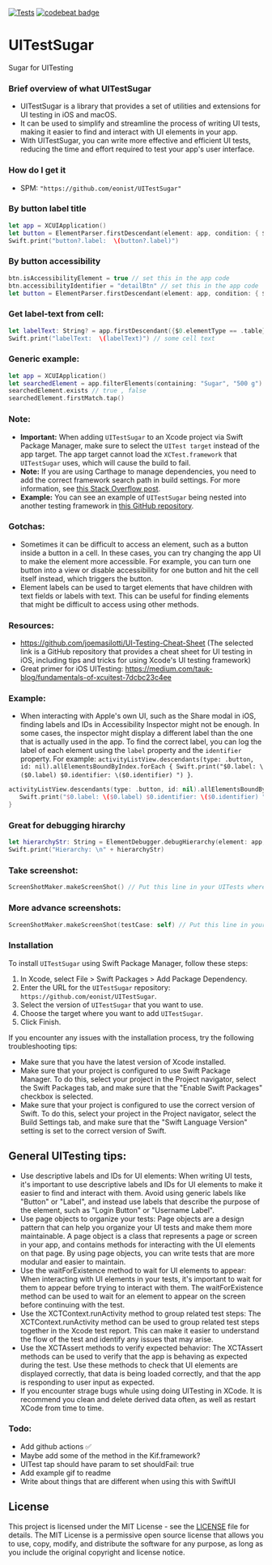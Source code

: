 [![Tests](https://github.com/eonist/UITestSugar/actions/workflows/Tests.yml/badge.svg)](https://github.com/eonist/UITestSugar/actions/workflows/Tests.yml)
[![codebeat badge](https://codebeat.co/badges/ab6aca0b-c9eb-486a-8209-6b0113840e0c)](https://codebeat.co/projects/github-com-eonist-uitestsugar-master)

# UITestSugar
Sugar for UITesting

### Brief overview of what UITestSugar

- UITestSugar is a library that provides a set of utilities and extensions for UI testing in iOS and macOS.
- It can be used to simplify and streamline the process of writing UI tests, making it easier to find and interact with UI elements in your app.
- With UITestSugar, you can write more effective and efficient UI tests, reducing the time and effort required to test your app's user interface.

### How do I get it
- SPM: `"https://github.com/eonist/UITestSugar"`

### By button label title
```swift
let app = XCUIApplication()
let button = ElementParser.firstDescendant(element: app, condition: { $0.label == "Detail" })
Swift.print("button?.label:  \(button?.label)")
```

### By button accessibility
```swift
btn.isAccessibilityElement = true // set this in the app code
btn.accessibilityIdentifier = "detailBtn" // set this in the app code
let button = ElementParser.firstDescendant(element: app, condition: { $0.identifier == "detailBtn" })
```

### Get label-text from cell:
```swift
let labelText: String? = app.firstDescendant({$0.elementType == .table})?.descendants(matching: .cell).firstMatch.children(matching: .staticText).element.label
Swift.print("labelText:  \(labelText)") // some cell text
```

### Generic example:
```swift
let app = XCUIApplication()
let searchedElement = app.filterElements(containing: "Sugar", "500 g").element
searchedElement.exists // true , false
searchedElement.firstMatch.tap()
```

### Note:
- **Important:** When adding `UITestSugar` to an Xcode project via Swift Package Manager, make sure to select the `UITest target` instead of the app target. The app target cannot load the `XCTest.framework` that `UITestSugar` uses, which will cause the build to fail.
- **Note:** If you are using Carthage to manage dependencies, you need to add the correct framework search path in build settings. For more information, see [this Stack Overflow post](https://stackoverflow.com/questions/44665656/creating-a-framework-that-uses-xctest).
- **Example:** You can see an example of `UITestSugar` being nested into another testing framework in [this GitHub repository](https://github.com/eonist/TestRunner).

### Gotchas:
- Sometimes it can be difficult to access an element, such as a button inside a button in a cell. In these cases, you can try changing the app UI to make the element more accessible. For example, you can turn one button into a view or disable accessibility for one button and hit the cell itself instead, which triggers the button.
- Element labels can be used to target elements that have children with text fields or labels with text. This can be useful for finding elements that might be difficult to access using other methods.

### Resources:
- https://github.com/joemasilotti/UI-Testing-Cheat-Sheet (The selected link is a GitHub repository that provides a cheat sheet for UI testing in iOS, including tips and tricks for using Xcode's UI testing framework)
- Great primer for iOS UITesting: https://medium.com/tauk-blog/fundamentals-of-xcuitest-7dcbc23c4ee

### Example:
- When interacting with Apple's own UI, such as the Share modal in iOS, finding labels and IDs in Accessibility Inspector might not be enough. In some cases, the inspector might display a different label than the one that is actually used in the app. To find the correct label, you can log the label of each element using the `label` property and the `identifier` property. For example: `activityListView.descendants(type: .button, id: nil).allElementsBoundByIndex.forEach { Swift.print("$0.label: \($0.label) $0.identifier: \($0.identifier) ") }`.

```swift
activityListView.descendants(type: .button, id: nil).allElementsBoundByIndex.forEach {  
   Swift.print("$0.label: \($0.label) $0.identifier: \($0.identifier) ") // "XCElementSnapshotPrivilegedValuePlaceholder" // This was found by doing // activityListView.descendants(type: .button, id: nil).allElementsBoundByIndex.forEach {  Swift.print("$0.label: \($0.label) $0.identifier: \($0.identifier) ") }
}
```

### Great for debugging hirarchy

```swift
let hierarchyStr: String = ElementDebugger.debugHierarchy(element: app, type: .any, indentationLevel: 1)
Swift.print("Hierarchy: \n" + hierarchyStr)
```

### Take screenshot:
```swift
ScreenShotMaker.makeScreenShot() // Put this line in your UITests where you want the screenshot to be taken
```

### More advance screenshots:
```swift
ScreenShotMaker.makeScreenShot(testCase: self) // Put this line in your UITests where you want the screenshot to be taken
```


### Installation

To install `UITestSugar` using Swift Package Manager, follow these steps:

1. In Xcode, select File > Swift Packages > Add Package Dependency.
2. Enter the URL for the `UITestSugar` repository: `https://github.com/eonist/UITestSugar`.
3. Select the version of `UITestSugar` that you want to use.
4. Choose the target where you want to add `UITestSugar`.
5. Click Finish.

If you encounter any issues with the installation process, try the following troubleshooting tips:

- Make sure that you have the latest version of Xcode installed.
- Make sure that your project is configured to use Swift Package Manager. To do this, select your project in the Project navigator, select the Swift Packages tab, and make sure that the "Enable Swift Packages" checkbox is selected.
- Make sure that your project is configured to use the correct version of Swift. To do this, select your project in the Project navigator, select the Build Settings tab, and make sure that the "Swift Language Version" setting is set to the correct version of Swift.

## General UITesting tips:
- Use descriptive labels and IDs for UI elements: When writing UI tests, it's important to use descriptive labels and IDs for UI elements to make it easier to find and interact with them. Avoid using generic labels like "Button" or "Label", and instead use labels that describe the purpose of the element, such as "Login Button" or "Username Label".
- Use page objects to organize your tests: Page objects are a design pattern that can help you organize your UI tests and make them more maintainable. A page object is a class that represents a page or screen in your app, and contains methods for interacting with the UI elements on that page. By using page objects, you can write tests that are more modular and easier to maintain.
- Use the waitForExistence method to wait for UI elements to appear: When interacting with UI elements in your tests, it's important to wait for them to appear before trying to interact with them. The waitForExistence method can be used to wait for an element to appear on the screen before continuing with the test.
- Use the XCTContext.runActivity method to group related test steps: The XCTContext.runActivity method can be used to group related test steps together in the Xcode test report. This can make it easier to understand the flow of the test and identify any issues that may arise.
- Use the XCTAssert methods to verify expected behavior: The XCTAssert methods can be used to verify that the app is behaving as expected during the test. Use these methods to check that UI elements are displayed correctly, that data is being loaded correctly, and that the app is responding to user input as expected.
- If you encounter strage bugs whule using doing UITesting in XCode. It is recommend you clean and delete derived data often, as well as restart XCode from time to time.
  
### Todo:
- Add github actions ✅
- Maybe add some of the method in the Kif.framework?
- UITest tap should have param to set shouldFail: true
- Add example gif to readme
- Write about things that are different when using this with SwiftUI

## License
This project is licensed under the MIT License - see the [LICENSE](LICENSE) file for details. The MIT License is a permissive open source license that allows you to use, copy, modify, and distribute the software for any purpose, as long as you include the original copyright and license notice.

